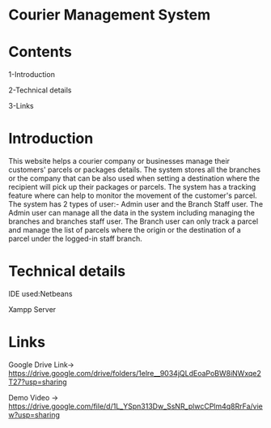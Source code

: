 # Courier Management System

# Contents

1-Introduction

2-Technical details

3-Links

# Introduction
This website helps a courier company or businesses manage their customers' parcels or packages details. 
The system stores all the branches or the company that can be also used when setting a destination where the recipient will pick up their packages or parcels.
The system has a tracking feature where can help to monitor the movement of the customer's parcel. 
The system has 2 types of user:- Admin user and the Branch Staff user. The Admin user can manage all the data in the system including managing the branches and branches staff user. The Branch user can only track a parcel and manage the list of parcels where the origin or the destination of a parcel under the logged-in staff branch. 

# Technical details
IDE used:Netbeans

Xampp Server

# Links
Google Drive Link-> https://drive.google.com/drive/folders/1elre__9034jQLdEoaPoBW8iNWxqe2T27?usp=sharing

Demo Video -> https://drive.google.com/file/d/1L_YSpn313Dw_SsNR_plwcCPlm4q8RrFa/view?usp=sharing
